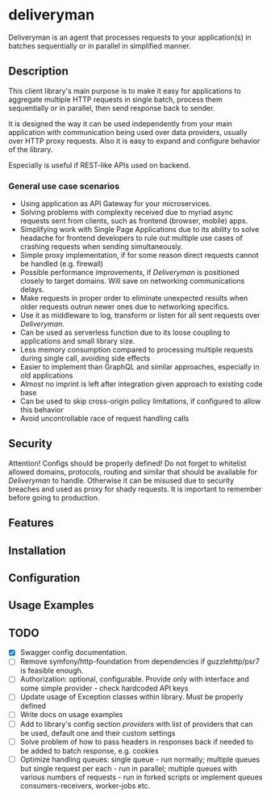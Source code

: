 # deliveryman
Deliveryman is an agent that processes requests to your application(s) in batches sequentially or in parallel in simplified manner.

## Description
This client library's main purpose is to make it easy for applications to aggregate multiple HTTP requests in single batch, process them sequentially or in parallel, then send response back to sender. 

It is designed the way it can be used independently from your main application with communication being used over data providers, usually over HTTP proxy requests. Also it is easy to expand and configure behavior of the library.

Especially is useful if REST-like APIs used on backend.

### General use case scenarios
* Using application as API Gateway for your microservices.
* Solving problems with complexity received due to myriad async requests sent from clients, such as frontend (browser, mobile) apps.
* Simplifying work with Single Page Applications due to its ability to solve headache for frontend developers to rule out multiple use cases of crashing requests when sending simultaneously.
* Simple proxy implementation, if for some reason direct requests cannot be handled (e.g. firewall)
* Possible performance improvements, if *Deliveryman* is positioned closely to target domains. Will save on networking communications delays.
* Make requests in proper order to eliminate unexpected results when older requests outrun newer ones due to networking specifics.
* Use it as middleware to log, transform or listen for all sent requests over *Deliveryman*.
* Can be used as serverless function due to its loose coupling to applications and small library size.
* Less memory consumption compared to processing multiple requests during single call, avoiding side effects
* Easier to implement than GraphQL and similar approaches, especially in old applications
* Almost no imprint is left after integration given approach to existing code base
* Can be used to skip cross-origin policy limitations, if configured to allow this behavior
* Avoid uncontrollable race of request handling calls

## Security
Attention! Configs should be properly defined! Do not forget to whitelist allowed domains, protocols, routing and similar that should be available for *Deliveryman* to handle. Otherwise it can be misused due to security breaches and used as proxy for shady requests. It is important to remember before going to production.

## Features

## Installation

## Configuration

## Usage Examples

## TODO
- [x] Swagger config documentation.
- [ ] Remove symfony/http-foundation from dependencies if guzzlehttp/psr7 is feasible enough.
- [ ] Authorization: optional, configurable. Provide only with interface and some simple provider - check hardcoded API keys
- [ ] Update usage of Exception classes within library. Must be properly defined
- [ ] Write docs on usage examples
- [ ] Add to library's config section *providers* with list of providers that can be used, default one and their custom settings
- [ ] Solve problem of how to pass headers in responses back if needed to be added to batch response, e.g. cookies 
- [ ] Optimize handling queues: single queue - run normally; multiple queues but single request per each - run in parallel;
         multiple queues with various numbers of requests - run in forked scripts or implement queues consumers-receivers, worker-jobs etc.
